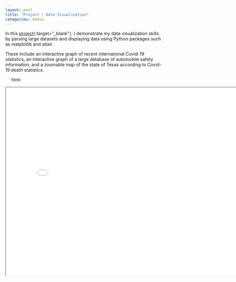 ```yaml
---
layout: post
title: "Project | Data Visualization"
categories: media
---
```




In this [project](/assets/PortfolioDataViz.ipynb){:target="_blank"}, I demonstrate my data visualization skills by parsing large datasets and displaying data using Python packages such as matplotlib and altair.

These include an interactive graph of recent international Covid-19 statistics, an interactive graph of a large database of automobile safety information, and a zoomable map of the state of Texas according to Covid-19 death statistics. 

` ` ` html
<iframe src="altair_chart.html" width="800" height="600"></iframe>
